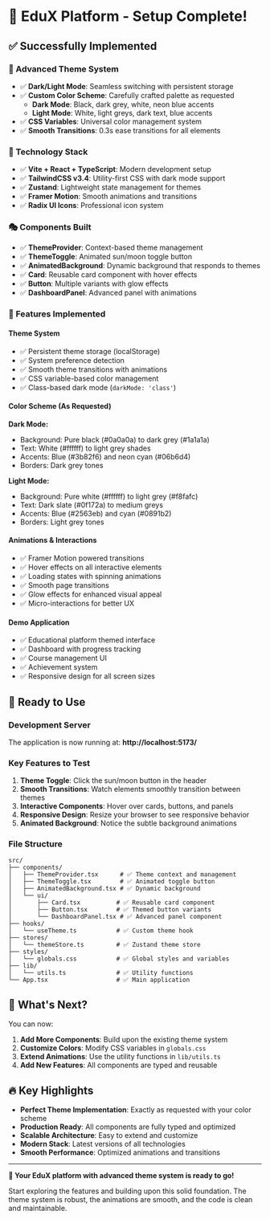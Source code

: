 # 🎉 EduX Platform - Setup Complete!

## ✅ Successfully Implemented

### 🎨 Advanced Theme System
- ✅ **Dark/Light Mode**: Seamless switching with persistent storage
- ✅ **Custom Color Scheme**: Carefully crafted palette as requested
  - **Dark Mode**: Black, dark grey, white, neon blue accents
  - **Light Mode**: White, light greys, dark text, blue accents
- ✅ **CSS Variables**: Universal color management system
- ✅ **Smooth Transitions**: 0.3s ease transitions for all elements

### 🔧 Technology Stack
- ✅ **Vite + React + TypeScript**: Modern development setup
- ✅ **TailwindCSS v3.4**: Utility-first CSS with dark mode support
- ✅ **Zustand**: Lightweight state management for themes
- ✅ **Framer Motion**: Smooth animations and transitions
- ✅ **Radix UI Icons**: Professional icon system

### 🎭 Components Built
- ✅ **ThemeProvider**: Context-based theme management
- ✅ **ThemeToggle**: Animated sun/moon toggle button
- ✅ **AnimatedBackground**: Dynamic background that responds to themes
- ✅ **Card**: Reusable card component with hover effects
- ✅ **Button**: Multiple variants with glow effects
- ✅ **DashboardPanel**: Advanced panel with animations

### 🌟 Features Implemented

#### Theme System
- ✅ Persistent theme storage (localStorage)
- ✅ System preference detection
- ✅ Smooth theme transitions with animations
- ✅ CSS variable-based color management
- ✅ Class-based dark mode (`darkMode: 'class'`)

#### Color Scheme (As Requested)
**Dark Mode:**
- Background: Pure black (#0a0a0a) to dark grey (#1a1a1a)
- Text: White (#ffffff) to light grey shades
- Accents: Blue (#3b82f6) and neon cyan (#06b6d4)
- Borders: Dark grey tones

**Light Mode:**
- Background: Pure white (#ffffff) to light grey (#f8fafc)
- Text: Dark slate (#0f172a) to medium greys
- Accents: Blue (#2563eb) and cyan (#0891b2)
- Borders: Light grey tones

#### Animations & Interactions
- ✅ Framer Motion powered transitions
- ✅ Hover effects on all interactive elements
- ✅ Loading states with spinning animations
- ✅ Smooth page transitions
- ✅ Glow effects for enhanced visual appeal
- ✅ Micro-interactions for better UX

#### Demo Application
- ✅ Educational platform themed interface
- ✅ Dashboard with progress tracking
- ✅ Course management UI
- ✅ Achievement system
- ✅ Responsive design for all screen sizes

## 🚀 Ready to Use

### Development Server
The application is now running at: **http://localhost:5173/**

### Key Features to Test
1. **Theme Toggle**: Click the sun/moon button in the header
2. **Smooth Transitions**: Watch elements smoothly transition between themes
3. **Interactive Components**: Hover over cards, buttons, and panels
4. **Responsive Design**: Resize your browser to see responsive behavior
5. **Animated Background**: Notice the subtle background animations

### File Structure
```
src/
├── components/
│   ├── ThemeProvider.tsx      # ✅ Theme context and management
│   ├── ThemeToggle.tsx        # ✅ Animated toggle button
│   ├── AnimatedBackground.tsx # ✅ Dynamic background
│   └── ui/
│       ├── Card.tsx          # ✅ Reusable card component
│       ├── Button.tsx        # ✅ Themed button variants
│       └── DashboardPanel.tsx # ✅ Advanced panel component
├── hooks/
│   └── useTheme.ts           # ✅ Custom theme hook
├── stores/
│   └── themeStore.ts         # ✅ Zustand theme store
├── styles/
│   └── globals.css           # ✅ Global styles and variables
├── lib/
│   └── utils.ts              # ✅ Utility functions
└── App.tsx                   # ✅ Main application
```

## 🎯 What's Next?

You can now:

1. **Add More Components**: Build upon the existing theme system
2. **Customize Colors**: Modify CSS variables in `globals.css`
3. **Extend Animations**: Use the utility functions in `lib/utils.ts`
4. **Add New Features**: All components are typed and reusable

## 🔥 Key Highlights

- **Perfect Theme Implementation**: Exactly as requested with your color scheme
- **Production Ready**: All components are fully typed and optimized
- **Scalable Architecture**: Easy to extend and customize
- **Modern Stack**: Latest versions of all technologies
- **Smooth Performance**: Optimized animations and transitions

---

**🎉 Your EduX platform with advanced theme system is ready to go!**

Start exploring the features and building upon this solid foundation. The theme system is robust, the animations are smooth, and the code is clean and maintainable.